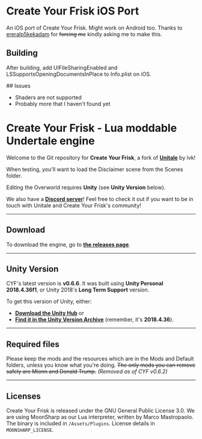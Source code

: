 # Create Your Frisk iOS Port
An iOS port of Create Your Frisk. Might work on Android too. Thanks to [ereralp5kekadam](https://github.com/ereralp5kekadam) for ~~forcing me~~ kindly asking me to make this.

## Building
After building, add UIFileSharingEnabled and LSSupportsOpeningDocumentsInPlace to Info.plist on iOS.

## Issues
- Shaders are not supported
- Probably more that I haven't found yet

# Create Your Frisk - Lua moddable Undertale engine

Welcome to the Git repository for **Create Your Frisk**, a fork of [**Unitale**](https://github.com/lvk/Unitale/) by lvk!

When testing, you'll want to load the Disclaimer scene from the Scenes folder.

Editing the Overworld requires **Unity** (see **Unity Version** below).

We also have a [**Discord server**](https://discord.gg/GFJ5277)! Feel free to check it out if you want to be in touch with Unitale and Create Your Frisk's community!

***

## Download

To download the engine, go to [**the releases page**](https://github.com/SpaceChuck/CreateYourFrisk/releases).

***

## Unity Version

CYF's latest version is **v0.6.6**. It was built using **Unity Personal 2018.4.36f1**, or Unity 2018's **Long Term Support** version.

To get this version of Unity, either:

* [**Download the Unity Hub**](https://unity3d.com/get-unity/download) or
* [**Find it in the Unity Version Archive**](https://unity3d.com/get-unity/download/archive) (remember, it's **2018.4.36**).

***

## Required files

Please keep the mods and the resources which are in the Mods and Default folders, unless you know what you're doing.
~~The only mods you can remove safely are Mionn and Donald Trump.~~ *(Removed as of CYF v0.6.2)*

***

## Licenses

Create Your Frisk is released under the GNU General Public License 3.0.
We are using MoonSharp as our Lua interpreter, written by Marco Mastropaolo. The binary is included in `/Assets/Plugins`. License details in `MOONSHARP_LICENSE`.
